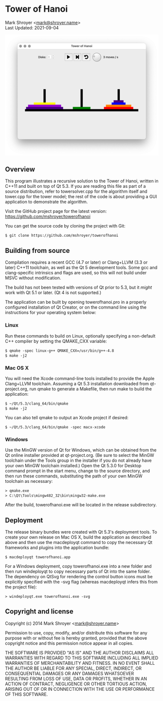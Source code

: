 # Tower of Hanoi

Mark Shroyer &lt;mark@shroyer.name&gt; \
Last Updated: 2021-09-04

![App screenshot](app.png)

## Overview

This program illustrates a recursive solution to the Tower of Hanoi, written in C++11 and built on top of Qt 5.3. If you are reading this file as part of a source distribution, refer to towersolver.cpp for the algorithm itself and tower.cpp for the tower model; the rest of the code is about providing a GUI application to demonstrate the algorithm.

Visit the GitHub project page for the latest version: https://github.com/mshroyer/towerofhanoi

You can get the source code by cloning the project with Git:

```
$ git clone https://github.com/mshroyer/towerofhanoi
```

## Building from source

Compilation requires a recent GCC (4.7 or later) or Clang+LLVM (3.3 or later) C++11 toolchain, as well as the Qt 5 development tools. Some gcc and clang-specific intrinsics and flags are used, so this will not build under MSVC without modification.

The build has not been tested with versions of Qt prior to 5.3, but it *might* work with Qt 5.1 or later. (Qt 4 is not supported.)

The application can be built by opening towerofhanoi.pro in a properly configured installation of Qt Creator, or on the command line using the instructions for your operating system below:


### Linux

Run these commands to build on Linux, optionally specifying a non-default C++ compiler by setting the QMAKE_CXX variable:

```
$ qmake -spec linux-g++ QMAKE_CXX=/usr/bin/g++-4.8
$ make -j2
```

### Mac OS X

You will need the Xcode command-line tools installed to provide the Apple Clang+LLVM toolchain. Assuming a Qt 5.3 installation downloaded from qt-project.org, run qmake to generate a Makefile, then run make to build the application:

```
$ ~/Qt/5.3/clang_64/bin/qmake
$ make -j2
```

You can also tell qmake to output an Xcode project if desired:

```
$ ~/Qt/5.3/clang_64/bin/qmake -spec macx-xcode
```

### Windows

Use the MinGW version of Qt for Windows, which can be obtained from the Qt online installer provided at qt-project.org. (Be sure to select the MinGW toolchain under the Tools group in the installer if you do not already have your own MinGW toolchain installed.) Open the Qt 5.3.0 for Desktop command prompt in the start menu, change to the source directory, and then run these commands, substituting the path of your own MinGW toolchain as necessary:

```
> qmake.exe
> C:\Qt\Tools\mingw482_32\bin\mingw32-make.exe
```

After the build, towerofhanoi.exe will be located in the release subdirectory.

## Deployment

The release binary bundles were created with Qt 5.3's deployment tools. To create your own release on Mac OS X, build the application as described above and then use the macdeployqt command to copy the necessary Qt frameworks and plugins into the application bundle:

```
$ macdeployqt towerofhanoi.app
```
    
For a Windows deployment, copy towerofhanoi.exe into a new folder and then run windeployqt to copy necessary parts of Qt into the same folder. The dependency on QtSvg for rendering the control button icons must be explicitly specified with the -svg flag (whereas macdeployqt infers this from the project file):

```
> windeployqt.exe towerofhanoi.exe -svg
```

## Copyright and license

Copyright (c) 2014 Mark Shroyer &lt;mark@shroyer.name&gt;

Permission to use, copy, modify, and/or distribute this software for any purpose with or without fee is hereby granted, provided that the above copyright notice and this permission notice appear in all copies.

THE SOFTWARE IS PROVIDED "AS IS" AND THE AUTHOR DISCLAIMS ALL WARRANTIES WITH REGARD TO THIS SOFTWARE INCLUDING ALL IMPLIED WARRANTIES OF MERCHANTABILITY AND FITNESS. IN NO EVENT SHALL THE AUTHOR BE LIABLE FOR ANY SPECIAL, DIRECT, INDIRECT, OR CONSEQUENTIAL DAMAGES OR ANY DAMAGES WHATSOEVER RESULTING FROM LOSS OF USE, DATA OR PROFITS, WHETHER IN AN ACTION OF CONTRACT, NEGLIGENCE OR OTHER TORTIOUS ACTION, ARISING OUT OF OR IN CONNECTION WITH THE USE OR PERFORMANCE OF THIS SOFTWARE.

